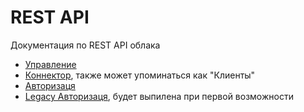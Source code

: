 # REST API

Документация по REST API облака

- [Управление](./management.md)
- [Коннектор](./connector.md), также может упоминаться как "Клиенты"
- [Авторизаця](./auth.md)
- [Legacy Авторизаця](./auth-flask.md), будет выпилена при первой возможности
